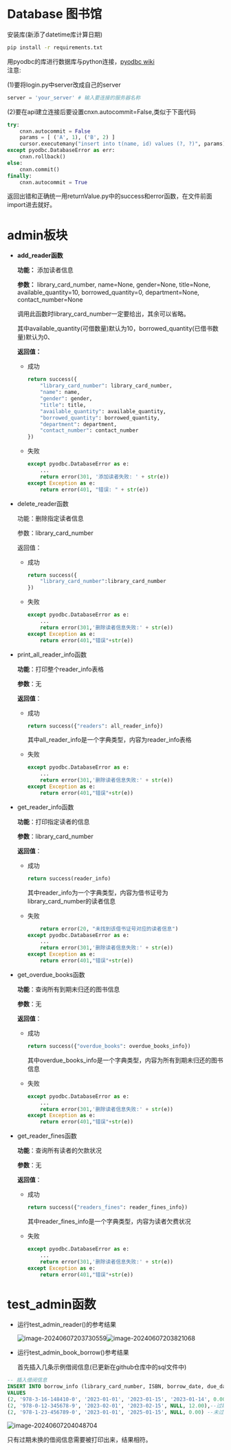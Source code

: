 # Database 图书馆

安装库(新添了datetime库计算日期)

```bash
pip install -r requirements.txt
```

用pyodbc的库进行数据库与python连接，[pyodbc wiki](https://github.com/mkleehammer/pyodbc/wiki)  
注意:

(1)要将login.py中server改成自己的server  

```python
server = 'your_server' # 输入要连接的服务器名称
```

(2)要在api建立连接后要设置cnxn.autocommit=False,类似于下面代码

```python
try:
    cnxn.autocommit = False
    params = [ ('A', 1), ('B', 2) ]
    cursor.executemany("insert into t(name, id) values (?, ?)", params)
except pyodbc.DatabaseError as err:
    cnxn.rollback()
else:
    cnxn.commit()
finally:
    cnxn.autocommit = True
```

返回出错和正确统一用returnValue.py中的success和error函数，在文件前面import进去就好。



# admin板块

* **add_reader函数**

  **功能：** 添加读者信息

  **参数：** library_card_number, name=None, gender=None, title=None, available_quantity=10, borrowed_quantity=0, department=None, contact_number=None

  调用此函数时library_card_number一定要给出，其余可以省略。

  其中available_quantity(可借数量)默认为10，borrowed_quantity(已借书数量)默认为0、

  **返回值：**

  * 成功

    ```python
    return success({
        "library_card_number": library_card_number,
        "name": name,
        "gender": gender,
        "title": title,
        "available_quantity": available_quantity,
        "borrowed_quantity": borrowed_quantity, 
        "department": department, 
        "contact_number": contact_number
    })
    ```

  * 失败

    ```python
    except pyodbc.DatabaseError as e:
    	...
        return error(301, '添加读者失败: ' + str(e))
    except Exception as e:
        return error(401, "错误: " + str(e))
    ```
  
* delete_reader函数

  功能：删除指定读者信息

  参数：library_card_number

  返回值：

  * 成功

    ```python
    return success({
        "library_card_number":library_card_number
    })
    ```

  * 失败

    ```python
    except pyodbc.DatabaseError as e:
        ...
        return error(301,'删除读者信息失败:' + str(e))
    except Exception as e:
        return error(401,"错误"+str(e)) 
    ```

* print_all_reader_info函数

  **功能**：打印整个reader_info表格

  **参数**：无

  **返回值**：

  * 成功

    ```python
    return success({"readers": all_reader_info})
    ```

    其中all_reader_info是一个字典类型，内容为reader_info表格

  * 失败

    ```python
    except pyodbc.DatabaseError as e:
    	...
        return error(301,'删除读者信息失败:' + str(e))
    except Exception as e:
        return error(401,"错误"+str(e)) 
    ```

* get_reader_info函数

  **功能**：打印指定读者的信息

  **参数**：library_card_number

  **返回值**：

  * 成功

    ```python
    return success(reader_info)
    ```

    其中reader_info为一个字典类型，内容为借书证号为library_card_number的读者信息

  * 失败

    ```python
    	return error(20, "未找到该借书证号对应的读者信息")
    except pyodbc.DatabaseError as e:
        ...
        return error(301,'删除读者信息失败:' + str(e))
    except Exception as e:
        return error(401,"错误"+str(e)) 
    ```

* get_overdue_books函数

  **功能**：查询所有到期未归还的图书信息

  **参数**：无

  **返回值**：

  * 成功

    ```python
    return success({"overdue_books": overdue_books_info})
    ```

    其中overdue_books_info是一个字典类型，内容为所有到期未归还的图书信息

  * 失败

    ```python
    except pyodbc.DatabaseError as e:
    	...
        return error(301,'删除读者信息失败:' + str(e))
    except Exception as e:
        return error(401,"错误"+str(e)) 
    ```

* get_reader_fines函数

  **功能**：查询所有读者的欠款状况

  **参数**：无

  **返回值**：

  * 成功

    ```python
    return success({"readers_fines": reader_fines_info})
    ```

    其中reader_fines_info是一个字典类型，内容为读者欠费状况

  * 失败

    ```python
    except pyodbc.DatabaseError as e:
    	...
        return error(301,'删除读者信息失败:' + str(e))
    except Exception as e:
        return error(401,"错误"+str(e)) 
    ```

    

# test_admin函数

* 运行test_admin_reader()的参考结果

  ![image-20240607203730559](assets/image-20240607203730559.png)![image-20240607203821068](assets/image-20240607203821068.png)

* 运行test_admin_book_borrow()参考结果

  首先插入几条示例借阅信息(已更新在github仓库中的sql文件中)

```sql
-- 插入借阅信息
INSERT INTO borrow_info (library_card_number, ISBN, borrow_date, due_date, return_date, fine)
VALUES 
(2, '978-3-16-148410-0', '2023-01-01', '2023-01-15', '2023-01-14', 0.00),--过期已还
(2, '978-0-12-345678-9', '2023-02-01', '2023-02-15', NULL, 12.00),--过期未还
(2, '978-1-23-456789-0', '2023-01-01', '2025-01-15', NULL, 0.00) --未过期且未还
```

![image-20240607204048704](assets/image-20240607204048704.png)

只有过期未换的借阅信息需要被打印出来，结果相符。

